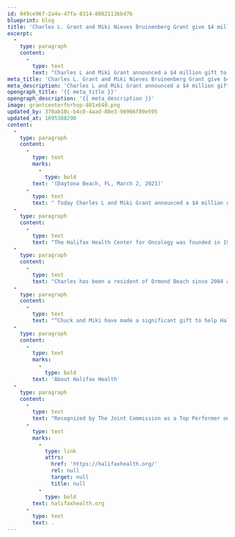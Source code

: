 ```yaml
---
id: 049ce96f-2a4a-47fa-8314-8082113bbd7b
blueprint: blog
title: 'Charles L. Grant and Miki Nieves Bruinenberg Grant give $4 million to Halifax Health Cancer Center for Hope'
excerpt:
  -
    type: paragraph
    content:
      -
        type: text
        text: "Charles L and Miki Grant announced a $4 million gift to enhance cancer services at Halifax Health, the community’s health system.\_ The gift will be used to enhance patient services for people in their journey with cancer."
meta_title: 'Charles L. Grant and Miki Nieves Bruinenberg Grant give $4 million to Halifax Health Cancer Center'
meta_description: 'Charles L and Miki Grant announced a $4 million gift to enhance cancer services at Halifax Health, the community’s health system.'
opengraph_title: '{{ meta_title }}'
opengraph_description: '{{ meta_description }}'
image: grantcenterforhop-881x640.png
updated_by: 370ab10c-b4c0-4aad-88e3-96966f89e595
updated_at: 1695388290
content:
  -
    type: paragraph
    content:
      -
        type: text
        marks:
          -
            type: bold
        text: '(Daytona Beach, FL, March 2, 2021)'
      -
        type: text
        text: " Today Charles L and Miki Grant announced a $4 million gift to enhance cancer services at Halifax Health, the community’s health system.\_ The gift will be used to enhance patient services for people in their journey with cancer. In addition, the Halifax Health Center for Oncology will now be named after the Grants and most noticeably the building and program name will become The Charles L. and Miki Grant Cancer Center for Hope."
  -
    type: paragraph
    content:
      -
        type: text
        text: "The Halifax Health Center for Oncology was founded in 1975 by physicians, including Herbert Kerman , MD to provide the most advanced cancer care in Volusia County.\_ The center has grown over the years to be the most advanced, comprehensive and most preferred cancer center in east central Florida, which includes: seven medical oncologists, two radiation oncologists and the only gynecologic oncologist in the area plus the first IntraOperative Radiation Therapy breast cancer treatment, Brain Lab and the Davinci Robot. According to Jeff Feasel, president and chief executive officer, “the Cancer Center for Hope, as it will be called, is a comprehensive cancer center dedicated to a multidisciplinary approach to treating patients and is focused on treating and supporting patients by providing system navigation and many patient support initiatives like survivorship programs, tumor boards, genetic screening, nutrition assistance and more.\_ The Grant’s gift will be used to enhance these wrap around services by creating new positions for a licensed social worker, a multidisciplinary navigator and a colorectal navigator.”\_ As cancer care evolves, the social determinants of health like transportation, food security and mental health have become more important and this is a gift for the whole community to share.”"
  -
    type: paragraph
    content:
      -
        type: text
        text: "Charles has been a resident of Ormond Beach since 2004 and Miki, a resident since 1996.\_ Chuck, as he is known has extensive experience with large global Fortune 500 companies in medical devices, industrial equipment and laboratory equipment products.\_ In addition he has private equity and venture investing experience in the spirits industry, education, mental health, energy and telemarketing. \_Locally, Chuck has served as a past president, chairman of the bond committee and chairman of the Sally golf tournament at Ocean Side Country Club. “Miki and I wanted to do something for the community which has embraced us.\_ I have been on the Halifax Health Foundation Board and view the health system as one of, if not the greatest assets in our community.”\_ The other element that was important to the Grants’ decision was to help people with resources for early detection and education about cancer which touches so many people. It was Chuck’s idea to add “Hope” to the name of the building and program. “As a cancer survivor, I know how important positive attitude and hope are to surviving the disease.\_ I hope the name provides inspiration and positive vibes to the amazing programs in the center.”"
  -
    type: paragraph
    content:
      -
        type: text
        text: "“Chuck and Miki have made a significant gift to help Halifax Health fulfill its promise to be the community’s healthcare leader and fulfill our mission to take care of everyone who needs our care.\_ Your gift will impact thousands in our community who have or will be diagnosed with cancer. We thank them from the bottom of our hearts,” Joe Petrock, executive director of the Halifax health Foundation."
  -
    type: paragraph
    content:
      -
        type: text
        marks:
          -
            type: bold
        text: 'About Halifax Health'
  -
    type: paragraph
    content:
      -
        type: text
        text: "Recognized by The Joint Commission as a Top Performer on Key Quality Measures, Halifax Health serves Volusia and Flagler counties, providing a continuum of healthcare services through a network of organizations including a tertiary hospital, community hospital, freestanding emergency department, an urgent care, psychiatric services, a cancer treatment center with five outreach locations, the area’s largest hospice, a center for inpatient rehabilitation, outpatient rehabilitation clinics, primary care walk-in clinics, a walk-in clinic specializing in women’s health, a pediatric care community clinic, three children’s medical practices, a home healthcare agency, and an exclusive provider organization.\_ Halifax Health offers the area’s only Level II Trauma Center, Comprehensive Stroke Center, Pediatric Intensive Care Unit, Pediatric Emergency Department, Child and Adolescent Behavioral Services, complete Neurosurgical Services, OB Emergency Department and Level III Neonatal Intensive Care Unit that cares for babies born earlier than 28 weeks.\_ For more information, visit\_"
      -
        type: text
        marks:
          -
            type: link
            attrs:
              href: 'https://halifaxhealth.org/'
              rel: null
              target: null
              title: null
          -
            type: bold
        text: halifaxhealth.org
      -
        type: text
        text: .
---
```

